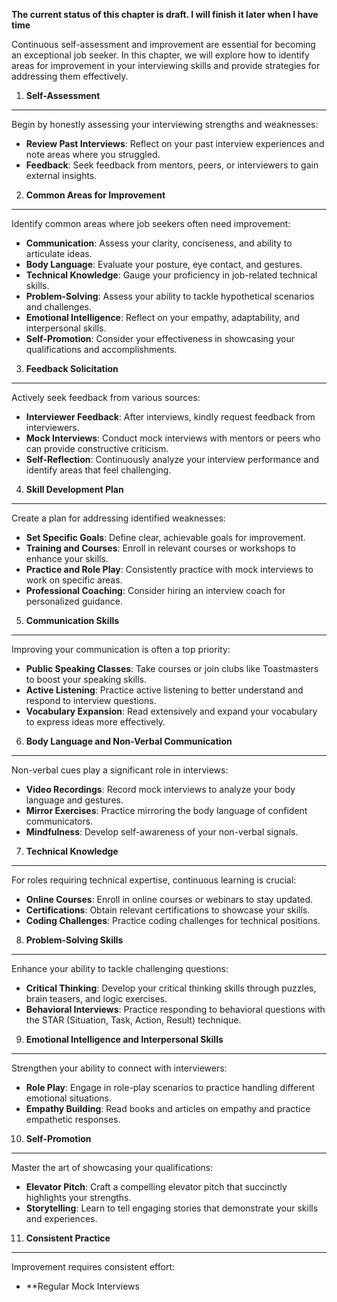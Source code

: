 **The current status of this chapter is draft. I will finish it later when I have time**

Continuous self-assessment and improvement are essential for becoming an exceptional job seeker. In this chapter, we will explore how to identify areas for improvement in your interviewing skills and provide strategies for addressing them effectively.

1. **Self-Assessment**
----------------------

Begin by honestly assessing your interviewing strengths and weaknesses:

* **Review Past Interviews**: Reflect on your past interview experiences and note areas where you struggled.
* **Feedback**: Seek feedback from mentors, peers, or interviewers to gain external insights.

2. **Common Areas for Improvement**
-----------------------------------

Identify common areas where job seekers often need improvement:

* **Communication**: Assess your clarity, conciseness, and ability to articulate ideas.
* **Body Language**: Evaluate your posture, eye contact, and gestures.
* **Technical Knowledge**: Gauge your proficiency in job-related technical skills.
* **Problem-Solving**: Assess your ability to tackle hypothetical scenarios and challenges.
* **Emotional Intelligence**: Reflect on your empathy, adaptability, and interpersonal skills.
* **Self-Promotion**: Consider your effectiveness in showcasing your qualifications and accomplishments.

3. **Feedback Solicitation**
----------------------------

Actively seek feedback from various sources:

* **Interviewer Feedback**: After interviews, kindly request feedback from interviewers.
* **Mock Interviews**: Conduct mock interviews with mentors or peers who can provide constructive criticism.
* **Self-Reflection**: Continuously analyze your interview performance and identify areas that feel challenging.

4. **Skill Development Plan**
-----------------------------

Create a plan for addressing identified weaknesses:

* **Set Specific Goals**: Define clear, achievable goals for improvement.
* **Training and Courses**: Enroll in relevant courses or workshops to enhance your skills.
* **Practice and Role Play**: Consistently practice with mock interviews to work on specific areas.
* **Professional Coaching**: Consider hiring an interview coach for personalized guidance.

5. **Communication Skills**
---------------------------

Improving your communication is often a top priority:

* **Public Speaking Classes**: Take courses or join clubs like Toastmasters to boost your speaking skills.
* **Active Listening**: Practice active listening to better understand and respond to interview questions.
* **Vocabulary Expansion**: Read extensively and expand your vocabulary to express ideas more effectively.

6. **Body Language and Non-Verbal Communication**
-------------------------------------------------

Non-verbal cues play a significant role in interviews:

* **Video Recordings**: Record mock interviews to analyze your body language and gestures.
* **Mirror Exercises**: Practice mirroring the body language of confident communicators.
* **Mindfulness**: Develop self-awareness of your non-verbal signals.

7. **Technical Knowledge**
--------------------------

For roles requiring technical expertise, continuous learning is crucial:

* **Online Courses**: Enroll in online courses or webinars to stay updated.
* **Certifications**: Obtain relevant certifications to showcase your skills.
* **Coding Challenges**: Practice coding challenges for technical positions.

8. **Problem-Solving Skills**
-----------------------------

Enhance your ability to tackle challenging questions:

* **Critical Thinking**: Develop your critical thinking skills through puzzles, brain teasers, and logic exercises.
* **Behavioral Interviews**: Practice responding to behavioral questions with the STAR (Situation, Task, Action, Result) technique.

9. **Emotional Intelligence and Interpersonal Skills**
------------------------------------------------------

Strengthen your ability to connect with interviewers:

* **Role Play**: Engage in role-play scenarios to practice handling different emotional situations.
* **Empathy Building**: Read books and articles on empathy and practice empathetic responses.

10. **Self-Promotion**
----------------------

Master the art of showcasing your qualifications:

* **Elevator Pitch**: Craft a compelling elevator pitch that succinctly highlights your strengths.
* **Storytelling**: Learn to tell engaging stories that demonstrate your skills and experiences.

11. **Consistent Practice**
---------------------------

Improvement requires consistent effort:

* \*\*Regular Mock Interviews

